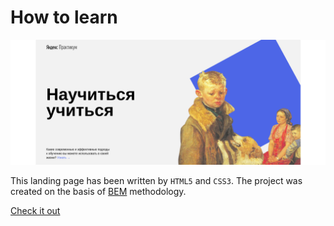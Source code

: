 #  How to learn

![Preview](https://raw.githubusercontent.com/ctacbarada/FRONT/main/images/ScrHTL.png)

This landing page has been written by `HTML5` and `CSS3`. The project was created on the basis of [BEM](https://en.bem.info/) methodology.

[Check it out](https://sirstanislav.github.io/HowToLearn/)

